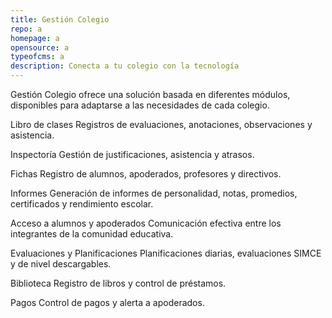 ```yaml
---
title: Gestión Colegio
repo: a
homepage: a
opensource: a
typeofcms: a
description: Conecta a tu colegio con la tecnología
---
```

Gestión Colegio ofrece una solución basada en diferentes módulos, disponibles para adaptarse a las necesidades de cada colegio.

Libro de clases Registros de evaluaciones, anotaciones, observaciones y asistencia.

Inspectoría Gestión de justificaciones, asistencia y atrasos.

Fichas Registro de alumnos, apoderados, profesores y directivos.

Informes Generación de informes de personalidad, notas, promedios, certificados y rendimiento escolar.

Acceso a alumnos y apoderados Comunicación efectiva entre los integrantes de la comunidad educativa.

Evaluaciones y Planificaciones Planificaciones diarias, evaluaciones SIMCE y de nivel descargables.

Biblioteca Registro de libros y control de préstamos.

Pagos Control de pagos y alerta a apoderados.
